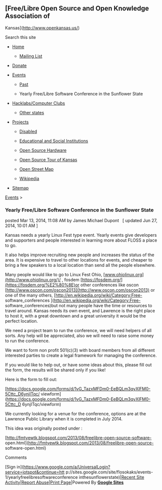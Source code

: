 ## [Free/Libre Open Source and Open Knowledge Association of
Kansas](http://www.openkansas.us/)

Search this site

  * [Home](/home)

    * [Mailing List](/home/mailing-list)

  * [Donate](/donate)

  * [Events](/events-1)

    * [Past](/events-1/past)

    * Yearly Free/Libre Software Conference in the Sunflower State

  * [Hacklabs/Computer Clubs](/hacklabscomputer-clubs)

    * [Other states](/hacklabscomputer-clubs/other-states)

  * [Projects](/projects)

    * [Disabled](/projects/disabled)

    * [Educational and Social Institutions](/projects/educational-and-social-institutions)

    * [Open Source Hardware](/projects/open-source-hardware)

    * [Open Source Tour of Kansas](/projects/open-source-tour-of-kansas)

    * [Open Street Map](/projects/open-street-map)

    * [Wikipedia](/projects/wikipedia)

  * [Sitemap](/system/app/pages/sitemap/hierarchy)

[Events](/events-1)‎ > ‎

###  Yearly Free/Libre Software Conference in the Sunflower State

posted Mar 13, 2014, 11:08 AM by James Michael Dupont    [  updated Jun 27,
2014, 10:01 AM ]

Kansas needs a yearly Linux Fest type event. Yearly events give developers and
supporters and people interested in learning more about FLOSS a place to go.

It also helps improve recruiting new people and increases the status of the
area. It is expensive to travel to other locations for events, and cheaper to
bring a few speakers to a local location than send all the people elsewhere.

  
Many people would like to go to Linux Fest Ohio,
[www.ohiolinux.org](http://www.ohiolinux.org/)/ , fosdem
[https://fosdem.org/‎](https://fosdem.org/%E2%80%8E)or other conferences like
oscon [http://www.oscon.com/oscon2013](http://www.oscon.com/oscon2013) or one
of the many others, [http://en.wikipedia.org/wiki/Category:Free-
software_conferences ](http://en.wikipedia.org/wiki/Category:Free-
software_conferences)but not many people have the time or resources to travel
around. Kansas needs its own event, and Lawrence is the right place to host
it, with a great downtown and a great university it would be the perfect
location.

  
We need a project team to run the conference, we will need helpers of all
sorts. Any help will be appreciated, also we will need to raise some money to
run the conference.

We want to form non profit 501(c)(3) with board members from all different
interested parties to create a legal framework for managing the conference.

  
If you would like to help out, or have some ideas about this, please fill out
the form, the results will be shared only if you like!

  
Here is the form to fill out:

[https://docs.google.com/forms/d/1vG_TazxMFDm0-EeBQLm3qyXlFM0-5Cttc_D6ynjITqc/
viewform](https://docs.google.com/forms/d/1vG_TazxMFDm0-EeBQLm3qyXlFM0-5Cttc_D
6ynjITqc/viewform)

  
We currently looking for a venue for the conference, options are at the
Lawrence Public Library when it is completed in July 2014.

  
This idea was originally posted under :

[http://fmtyewtk.blogspot.com/2013/08/freelibre-open-source-software-
open.html](http://fmtyewtk.blogspot.com/2013/08/freelibre-open-source-
software-open.html)

Comments

[Sign in](https://www.google.com/a/UniversalLogin?service=jotspot&continue=htt
p://sites.google.com/site/flosokaks/events-1/yearlyfreelibresoftwareconference
inthesunflowerstate)|[Recent Site
Activity](/system/app/pages/recentChanges)|[Report
Abuse](/system/app/pages/reportAbuse)|[Print Page](javascript:;)|Powered By
**[Google Sites](http://sites.google.com)**

